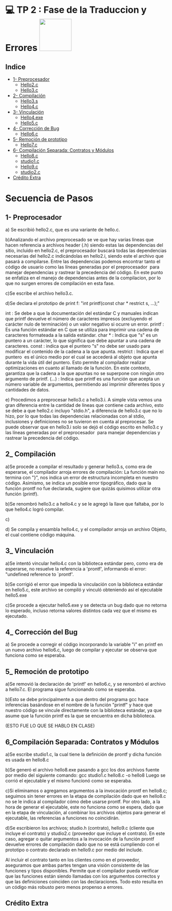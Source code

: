 # 💻 TP 2 : Fase de la Traduccion y Errores <img src="https://media.giphy.com/media/v1.Y2lkPTc5MGI3NjExZHFlemVwbm42ZmQxdmk0NjN5cXI5ZHhtcmV6ZW02czNrOGp2cm9peSZlcD12MV9zdGlja2Vyc19zZWFyY2gmY3Q9cw/QTfX9Ejfra3ZmNxh6B/giphy.gif" width="100" />

## Indice

- [1- Preprocesador](#preprocesador)
    - [Hello2.c](#hello2.c)
    - [Hello3.c](#hello3.c)
- [2- Compilación](#compilacion)
    - [Hello3.s](#hello3.s)
    - [Hello4.c](#hello4.c)
- [3- Vinculación](#vinculacion)
    - [Hello4.exe](#hello4.exe)
    - [Hello5.c](#hello5.c)
- [4- Corrección de Bug](#correcciondebug)
    - [Hello6.c](#hello6.c)
- [5- Remoción de prototipo](#remociondeprototipo)
    - [Hello7.c](#hello7.c)
- [6- Compilación Separada: Contratos y Módulos](#compilacion)
    - [Hello8.c](#hello8.c)
    - [studio1.c](#studio1.c)
    - [Hello9.c](#hello9.c)
    - [studio2.c](#studio2.c)
- [Crédito Extra](#extra)

# Secuencia de Pasos

## 1- Preprocesador

a) Se escribió hello2.c, que es una variante de hello.c.

b)Analizando el archivo preprocesado se ve que hay varias líneas que hacen referencia a archivos header (.h) siendo estas las dependencias del sitio, incluido en hello2.c, el preprocesador buscará todas las dependencias necesarias del hello2.c indicándolas en hello2.i, siendo este el archivo que pasará a compilarse. Entre las dependencias podemos encontrar tanto el código de usuario como las líneas generadas por el preprocesador  para manejar dependencias y rastrear la precedencia del código.
En este punto se enfatiza en el manejo de dependencias antes de la compilacion, por lo que no surgen errores de compilación en esta fase.

c)Se escribe el archivo hello3.c.

d)Se declara el prototipo de print f: "int printf(const char * restrict s, ...);"

int : Se debe a que la documentación del estándar C y manuales indican que printf devuelve el número de caracteres impresos (excluyendo el carácter nulo de terminación) o un valor negativo si ocurre un error.
printf : Es una función estándar en C que se utiliza para imprimir una cadena de caracteres formateada a la salida estándar.
char * : Indica que "s" es un puntero a un carácter, lo que significa que debe apuntar a una cadena de caracteres.
const : indica que el puntero "s" no debe ser usado para modificar el contenido de la cadena a la que apunta.
restrict : Indica que el puntero  es el único medio por el cual se accederá al objeto que apunta durante la vida útil del puntero. Esto permite al compilador realizar optimizaciones en cuanto al llamado de la función. En este contexto, garantiza que la cadena a la que apuntas no se superpone con ningún otro argumento de printf.
(...) : Indica que printf es una función que acepta un número variable de argumentos, permitiendo así imprimir diferentes tipos y cantidades de datos.

e) Procedimos a preprocesar hello3.c a hello3.i. A simple vista vemos una gran diferencia entre la cantidad de líneas que contiene cada archivo, esto se debe a que hello2.c incluyo "stdio.h", a diferencia de hello3.c que no lo hizo, por lo que todas las dependencias relacionadas con al stdio, inclusiones y definiciones no se tuvieron en cuenta al preprocesar. Se puede observar que en hello3.i solo se dejó el código escrito en hello3.c y las líneas generadas por el preprocesador  para manejar dependencias y rastrear la precedencia del código.

## 2_ Compilación

a)Se procede a compilar el resultado y generar hello3.s, como era de esperarse, el compilador arroja errores de compilación:
La función main no termina con "}", nos indica un error de estructura incompleta en nuestro código.
Asimismo, se indica un posible error tipográfico, dado que la función prontf no fue declarada, sugiere que quizás quisimos utilizar otra función (printf).

b)Se renombró hello3.c a hello4.c y se le agregó la llave que faltaba, por lo que hello4.c logró compilar.

c)

d) Se compila y ensambla hello4.c, y el compilador arroja un archivo Objeto, el cual contiene código máquina.

## 3_ Vinculación

a)Se intentó vincular hello4.c con la biblioteca estándar pero, como era de esperarse, no resuelve la referencia a 'prontf', informando el error: "undefined reference to `prontf'.

b)Se corrigió el error que impedía la vinculación con la biblioteca estándar en hello5.c, este archivo se compiló y vinculó obteniendo así el ejecutable hello5.exe

c)Se procede a ejecutar hello5.exe y se detecta un bug dado que no retorna lo esperado, incluso retorna valores distintos cada vez que el mismo es ejecutado.

## 4_ Corrección del Bug

a) Se procede a corregir el código incorporando la variable "i" en printf en un nuevo archivo hello6.c, luego de compilar y ejecutar se observa que funciona como se esperaba.

## 5_ Remoción de prototipo

a)Se removió la declaración de 'printf' en hello6.c, y se renombró el archivo a hello7.c. El programa sigue funcionando como se esperaba.

b)Esto se debe principalmente a que dentro del programa gcc hace inferencias basándose en el nombre de la función "printf" y hace que nuestro código se vincule directamente con la biblioteca estándar, ya que asume que la función printf es la que se encuentra en dicha biblioteca.

(ESTO FUE LO QUE SE HABLO EN CLASE)

## 6_Compilación Separada: Contratos y Módulos

a)Se escribe studio1.c, la cual tiene la definición de prontf y dicha función es usada en hello8.c

b)Se generó el archivo hello8.exe pasando a gcc los dos archivos fuente por medio del siguiente comando:
gcc studio1.c hello8.c -o hello8
Luego se corrió el ejecutable y el mismo funcionó como se esperaba.

c)Si eliminamos o agregamos argumentos a la invocación prontf en hello8.c; seguimos sin tener errores en la etapa de compilación dado que en hello8.c no se le indica al compilador cómo debe usarse prontf.
Por otro lado, a la hora de generar el ejecutable, este no funciona como se espera, dado que en la etapa de vinculación, al combinar los archivos objetos para generar el ejecutable, las referencias a funciones no coincidirán.

d)Se escribieron los archivos; studio.h (contrato), hello9.c (cliente que incluye el contrato) y studio2.c (proveedor que incluye el contrato). En este caso, agregar o quitar argumentos a la invocación de la función prontf devuelve errores de compilación dado que no se está cumpliendo con el prototipo o contrato declarado en hello9.c por medio del include.

Al incluir el contrato tanto en los clientes como en el proveedor, aseguramos que ambas partes tengan una visión consistente de las funciones y tipos disponibles.
Permite que el compilador pueda verificar que las funciones están siendo llamadas con los argumentos correctos y que las definiciones coinciden con las declaraciones.
Todo esto resulta en un código más robusto pero menos propenso a errores.

## Crédito Extra
